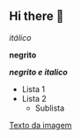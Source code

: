 ## Hi there 👋


*itálico*

**negrito**

___negrito e italico___


- Lista 1
- Lista 2
  - Sublista

[Texto da imagem](https://www.istockphoto.com/br/foto/nascer-do-sol-no-oceano-sobre-a-costa-do-mar-tropical-e-praia-da-ilha-ex%C3%B3tica-gm1740583164-542684473?utm_campaign=srp_photos_top&utm_content=https%3A%2F%2Funsplash.com%2Fpt-br%2Fs%2Ffotografias%2Fp%25C3%25B4r-do-sol-na-praia&utm_medium=affiliate&utm_source=unsplash&utm_term=p%C3%B4r+do+sol+na+praia%3A%3A%3A)  



<!--
**eliezersantana/eliezersantana** is a ✨ _special_ ✨ repository because its `README.md` (this file) appears on your GitHub profile.

Here are some ideas to get you started:

- 🔭 I’m currently working on ...
- 🌱 I’m currently learning ...
- 👯 I’m looking to collaborate on ...
- 🤔 I’m looking for help with ...
- 💬 Ask me about ...
- 📫 How to reach me: ...
- 😄 Pronouns: ...
- ⚡ Fun fact: ...
-->
